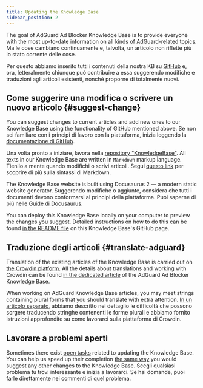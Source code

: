 ```yaml
---
title: Updating the Knowledge Base
sidebar_position: 2
---
```


The goal of AdGuard Ad Blocker Knowledge Base is to provide everyone with the most up-to-date information on all kinds of AdGuard-related topics. Ma le cose cambiano continuamente e, talvolta, un articolo non riflette più lo stato corrente delle cose.

Per questo abbiamo inserito tutti i contenuti della nostra KB su [GitHub](https://github.com/AdguardTeam/KnowledgeBase) e, ora, letteralmente chiunque può contribuire a essa suggerendo modifiche e traduzioni agli articoli esistenti, nonché proporne di totalmente nuovi.

## Come suggerire una modifica o scrivere un nuovo articolo {#suggest-change}

You can suggest changes to current articles and add new ones to our Knowledge Base using the functionality of GitHub mentioned above. Se non sei familiare con i principi di lavoro con la piattaforma, inizia leggendo la [documentazione di GitHub](https://docs.github.com/en).

Una volta pronto a iniziare, lavora nella [repository "KnowledgeBase"](https://github.com/AdguardTeam/KnowledgeBase). All texts in our Knowledge Base are written in `Markdown` markup language. Tienilo a mente quando modifichi o scrivi articoli. Segui [questo link](https://docs.github.com/en/get-started/writing-on-github/getting-started-with-writing-and-formatting-on-github/basic-writing-and-formatting-syntax) per scoprire di più sulla sintassi di Markdown.

The Knowledge Base website is built using Docusaurus 2 — a modern static website generator. Suggerendo modifiche o aggiunte, considera che tutti i documenti devono conformarsi ai principi della piattaforma. Puoi saperne di più nelle [Guide di Docusaurus](https://docusaurus.io/docs/category/guides).

You can deploy this Knowledge Base locally on your computer to preview the changes you suggest. Detailed instructions on how to do this can be found [in the README file](https://github.com/AdguardTeam/KnowledgeBase#readme) on this Knowledge Base's GitHub page.

## Traduzione degli articoli {#translate-adguard}

Translation of the existing articles of the Knowledge Base is carried out on [the Crowdin platform](https://crowdin.com/profile/adguard). All the details about translations and working with Crowdin can be found [in the dedicated article](../translate/guidelines) of the AdGuard Ad Blocker Knowledge Base.

When working on AdGuard Knowledge Base articles, you may meet strings containing plural forms that you should translate with extra attention. [In un articolo separato](../translate/plural-forms), abbiamo descritto nel dettaglio le difficoltà che possono sorgere traducendo stringhe contenenti le forme plurali e abbiamo fornito istruzioni approfondite su come lavorarci sulla piattaforma di Crowdin.

## Lavorare a problemi aperti

Sometimes there exist [open tasks](https://github.com/AdguardTeam/KnowledgeBase/issues) related to updating the Knowledge Base. You can help us speed up their completion [the same way](#suggest-change) you would suggest any other changes to the Knowledge Base. Scegli qualsiasi problema tu trovi interessante e inizia a lavorarci. Se hai domande, puoi farle direttamente nei commenti di quel problema.
